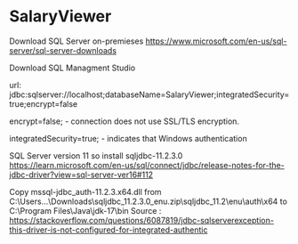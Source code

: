 # SalaryViewer

Download SQL Server on-premieses https://www.microsoft.com/en-us/sql-server/sql-server-downloads 

Download SQL Managment Studio

url: jdbc:sqlserver://localhost;databaseName=SalaryViewer;integratedSecurity=true;encrypt=false

encrypt=false; - connection does not use SSL/TLS encryption.

integratedSecurity=true; - indicates that Windows authentication

SQL Server version 11 so install sqljdbc-11.2.3.0 
https://learn.microsoft.com/en-us/sql/connect/jdbc/release-notes-for-the-jdbc-driver?view=sql-server-ver16#112

Copy mssql-jdbc_auth-11.2.3.x64.dll from C:\Users\...\Downloads\sqljdbc_11.2.3.0_enu.zip\sqljdbc_11.2\enu\auth\x64
to C:\Program Files\Java\jdk-17\bin 
Source : https://stackoverflow.com/questions/6087819/jdbc-sqlserverexception-this-driver-is-not-configured-for-integrated-authentic